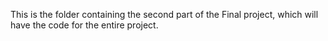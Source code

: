 This is the folder containing the second part of the Final project, which will have the code for the entire project.
